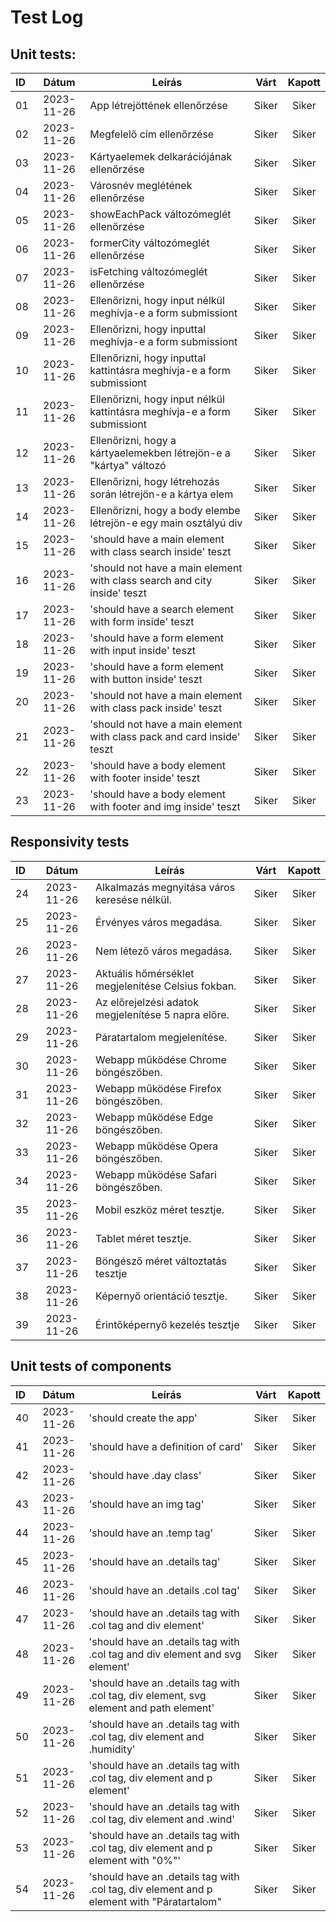 # Test Log

## Unit tests:

| ID |   Dátum    | Leírás                                                                                    | Várt  | Kapott |
|:---|:----------:|-------------------------------------------------------------------------------------------|:-----:|:------:|
| 01 | 2023-11-26 | App létrejöttének ellenőrzése                                                             | Siker | Siker  |
| 02 | 2023-11-26 | Megfelelő cím ellenőrzése                                                                 | Siker | Siker  |
| 03 | 2023-11-26 | Kártyaelemek delkarációjának ellenőrzése                                                  | Siker | Siker  |
| 04 | 2023-11-26 | Városnév meglétének ellenőrzése                                                           | Siker | Siker  |
| 05 | 2023-11-26 | showEachPack változómeglét ellenőrzése                                                    | Siker | Siker  |
| 06 | 2023-11-26 | formerCity változómeglét ellenőrzése                                                      | Siker | Siker  |
| 07 | 2023-11-26 | isFetching változómeglét ellenőrzése                                                      | Siker | Siker  |
| 08 | 2023-11-26 | Ellenőrizni, hogy input nélkül meghívja-e a form submissiont                              | Siker | Siker  |
| 09 | 2023-11-26 | Ellenőrizni, hogy inputtal meghívja-e a form submissiont                                  | Siker | Siker  |
| 10 | 2023-11-26 | Ellenőrizni, hogy inputtal kattintásra meghívja-e a form submissiont                      | Siker | Siker  |
| 11 | 2023-11-26 | Ellenőrizni, hogy input nélkül kattintásra meghívja-e a form submissiont                  | Siker | Siker  |
| 12 | 2023-11-26 | Ellenőrizni, hogy a kártyaelemekben létrejön-e a "kártya" változó                         | Siker | Siker  |
| 13 | 2023-11-26 | Ellenőrizni, hogy létrehozás során létrejön-e a kártya elem                               | Siker | Siker  |
| 14 | 2023-11-26 | Ellenőrizni, hogy a body elembe létrejön-e egy main osztályú div                          | Siker | Siker  |
| 15 | 2023-11-26 | 'should have a main element with class search inside' teszt                               | Siker | Siker  |
| 16 | 2023-11-26 | 'should not have a main element with class search and city inside' teszt                  | Siker | Siker  |
| 17 | 2023-11-26 | 'should have a search element with form inside' teszt                                     | Siker | Siker  |
| 18 | 2023-11-26 | 'should have a form element with input inside' teszt                                      | Siker | Siker  |
| 19 | 2023-11-26 | 'should have a form element with button inside' teszt                                     | Siker | Siker  |
| 20 | 2023-11-26 | 'should not have a main element with class pack inside' teszt                             | Siker | Siker  |
| 21 | 2023-11-26 | 'should not have a main element with class pack and card inside' teszt                    | Siker | Siker  |
| 22 | 2023-11-26 | 'should have a body element with footer inside' teszt                                     | Siker | Siker  |
| 23 | 2023-11-26 | 'should have a body element with footer and img inside' teszt                             | Siker | Siker  |

## Responsivity tests

| ID |   Dátum    | Leírás                                              | Várt  | Kapott |
|:---|:----------:|-----------------------------------------------------|:-----:|:------:|
| 24 | 2023-11-26 | Alkalmazás megnyitása város keresése nélkül.        | Siker | Siker  |
| 25 | 2023-11-26 | Érvényes város megadása.                            | Siker | Siker  |
| 26 | 2023-11-26 | Nem létező város megadása.                          | Siker | Siker  |
| 27 | 2023-11-26 | Aktuális hőmérséklet megjelenítése Celsius fokban.  | Siker | Siker  |
| 28 | 2023-11-26 | Az előrejelzési adatok megjelenítése 5 napra előre. | Siker | Siker  |
| 29 | 2023-11-26 | Páratartalom megjelenítése.                         | Siker | Siker  |
| 30 | 2023-11-26 | Webapp működése Chrome böngészőben.                 | Siker | Siker  |
| 31 | 2023-11-26 | Webapp működése Firefox böngészőben.                | Siker | Siker  |
| 32 | 2023-11-26 | Webapp működése Edge böngészőben.                   | Siker | Siker  |
| 33 | 2023-11-26 | Webapp működése Opera böngészőben.                  | Siker | Siker  |
| 34 | 2023-11-26 | Webapp működése Safari böngészőben.                 | Siker | Siker  |
| 35 | 2023-11-26 | Mobil eszköz méret tesztje.                         | Siker | Siker  |
| 36 | 2023-11-26 | Tablet méret tesztje.                               | Siker | Siker  |
| 37 | 2023-11-26 | Böngésző méret változtatás tesztje                  | Siker | Siker  |
| 38 | 2023-11-26 | Képernyő orientáció tesztje.                        | Siker | Siker  |
| 39 | 2023-11-26 | Érintőképernyő kezelés tesztje                      | Siker | Siker  |

## Unit tests of components

| ID |   Dátum    | Leírás                                                                                     | Várt  | Kapott |
|:---|:----------:|--------------------------------------------------------------------------------------------|:-----:|:------:|
| 40 | 2023-11-26 | 'should create the app'                                                                    | Siker | Siker  |
| 41 | 2023-11-26 | 'should have a definition of card'                                                         | Siker | Siker  |
| 42 | 2023-11-26 | 'should have .day class'                                                                   | Siker | Siker  |
| 43 | 2023-11-26 | 'should have an img tag'                                                                   | Siker | Siker  |
| 44 | 2023-11-26 | 'should have an .temp tag'                                                                 | Siker | Siker  |
| 45 | 2023-11-26 | 'should have an .details tag'                                                              | Siker | Siker  |
| 46 | 2023-11-26 | 'should have an .details .col tag'                                                         | Siker | Siker  |
| 47 | 2023-11-26 | 'should have an .details tag with .col tag and div element'                                | Siker | Siker  |
| 48 | 2023-11-26 | 'should have an .details tag with .col tag and div element and svg element'                | Siker | Siker  |
| 49 | 2023-11-26 | 'should have an .details tag with .col tag, div element, svg element and path element'     | Siker | Siker  |
| 50 | 2023-11-26 | 'should have an .details tag with .col tag, div element and .humidity'                     | Siker | Siker  |
| 51 | 2023-11-26 | 'should have an .details tag with .col tag, div element and p element'                     | Siker | Siker  |
| 52 | 2023-11-26 | 'should have an .details tag with .col tag, div element and .wind'                         | Siker | Siker  |
| 53 | 2023-11-26 | 'should have an .details tag with .col tag, div element and p element with "0%"'           | Siker | Siker  |
| 54 | 2023-11-26 | 'should have an .details tag with .col tag, div element and p element with "Páratartalom"  | Siker | Siker  |